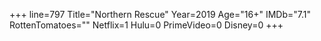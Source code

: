 +++
line=797
Title="Northern Rescue"
Year=2019
Age="16+"
IMDb="7.1"
RottenTomatoes=""
Netflix=1
Hulu=0
PrimeVideo=0
Disney=0
+++

